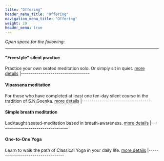 ```yaml
---
title: "Offering"
header_menu_title: "Offering"
navigation_menu_title: "Offering"
weight: 20
header_menu: true
---
```


*Open space for the following:*

-----------------------------------
#### "Freestyle" silent practice
Practice your own seated meditation solo.
Or simply sit in quiet.
[more details](freestyle)
|-----------------------------------
#### Vipassana meditation
For those who have completed at least one ten-day silent course in the tradition of S.N.Goenka.
[more details](vipassana)
|-----------------------------------
#### Simple breath meditation
Led/taught seated-meditation based in breath-awareness.
[more details](breath)
|-----------------------------------
#### One-to-One Yoga
Learn to walk the path of Classical Yoga in your daily life.
[more details](yoga)
|-----------------------------------
